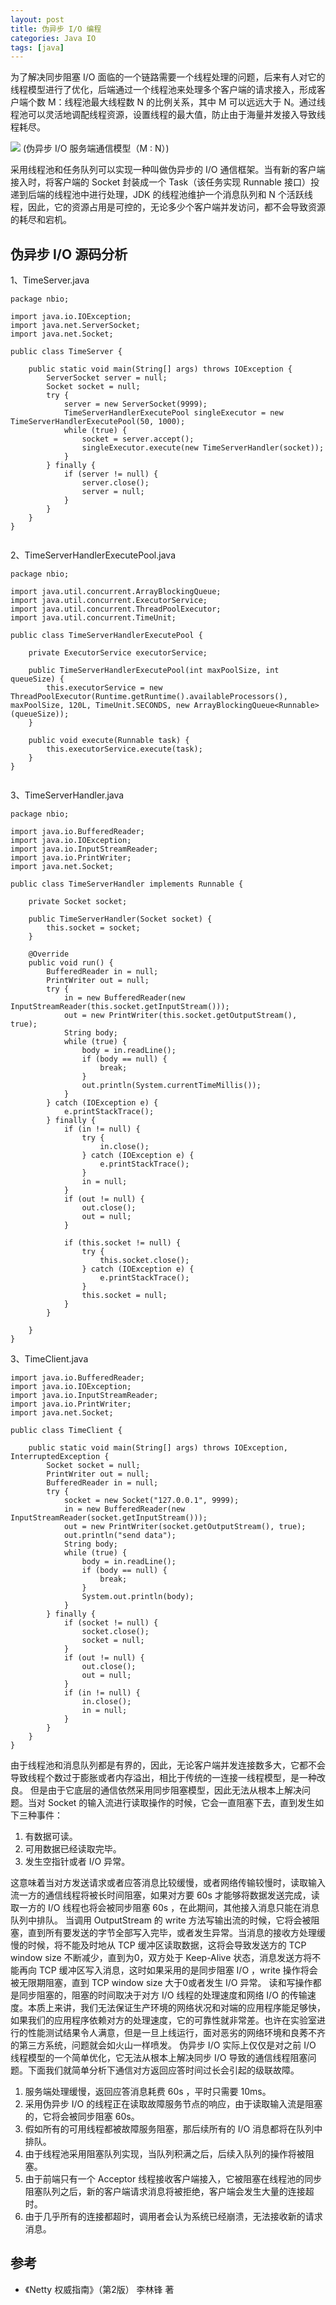 ```yaml
---
layout: post
title: 伪异步 I/O 编程
categories: Java IO
tags: [java]
---
```


为了解决同步阻塞 I/O 面临的一个链路需要一个线程处理的问题，后来有人对它的线程模型进行了优化，后端通过一个线程池来处理多个客户端的请求接入，形成客户端个数 M：线程池最大线程数 N 的比例关系，其中 M 可以远远大于 N。通过线程池可以灵活地调配线程资源，设置线程的最大值，防止由于海量并发接入导致线程耗尽。

![](/assets/images/post/java/nbio.png)
(伪异步 I/O 服务端通信模型（M : N）)

采用线程池和任务队列可以实现一种叫做伪异步的 I/O 通信框架。当有新的客户端接入时，将客户端的 Socket 封装成一个 Task（该任务实现 Runnable 接口）投递到后端的线程池中进行处理，JDK 的线程池维护一个消息队列和 N 个活跃线程，因此，它的资源占用是可控的，无论多少个客户端并发访问，都不会导致资源的耗尽和宕机。


## 伪异步 I/O 源码分析

1、TimeServer.java

```
package nbio;

import java.io.IOException;
import java.net.ServerSocket;
import java.net.Socket;

public class TimeServer {

    public static void main(String[] args) throws IOException {
        ServerSocket server = null;
        Socket socket = null;
        try {
            server = new ServerSocket(9999);
            TimeServerHandlerExecutePool singleExecutor = new TimeServerHandlerExecutePool(50, 1000);
            while (true) {
                socket = server.accept();
                singleExecutor.execute(new TimeServerHandler(socket));
            }
        } finally {
            if (server != null) {
                server.close();
                server = null;
            }
        }
    }
}


```

2、TimeServerHandlerExecutePool.java

```
package nbio;

import java.util.concurrent.ArrayBlockingQueue;
import java.util.concurrent.ExecutorService;
import java.util.concurrent.ThreadPoolExecutor;
import java.util.concurrent.TimeUnit;

public class TimeServerHandlerExecutePool {

    private ExecutorService executorService;

    public TimeServerHandlerExecutePool(int maxPoolSize, int queueSize) {
        this.executorService = new ThreadPoolExecutor(Runtime.getRuntime().availableProcessors(), maxPoolSize, 120L, TimeUnit.SECONDS, new ArrayBlockingQueue<Runnable>(queueSize));
    }

    public void execute(Runnable task) {
        this.executorService.execute(task);
    }
}


```

3、TimeServerHandler.java

```
package nbio;

import java.io.BufferedReader;
import java.io.IOException;
import java.io.InputStreamReader;
import java.io.PrintWriter;
import java.net.Socket;

public class TimeServerHandler implements Runnable {

    private Socket socket;

    public TimeServerHandler(Socket socket) {
        this.socket = socket;
    }

    @Override
    public void run() {
        BufferedReader in = null;
        PrintWriter out = null;
        try {
            in = new BufferedReader(new InputStreamReader(this.socket.getInputStream()));
            out = new PrintWriter(this.socket.getOutputStream(), true);
            String body;
            while (true) {
                body = in.readLine();
                if (body == null) {
                    break;
                }
                out.println(System.currentTimeMillis());
            }
        } catch (IOException e) {
            e.printStackTrace();
        } finally {
            if (in != null) {
                try {
                    in.close();
                } catch (IOException e) {
                    e.printStackTrace();
                }
                in = null;
            }
            if (out != null) {
                out.close();
                out = null;
            }

            if (this.socket != null) {
                try {
                    this.socket.close();
                } catch (IOException e) {
                    e.printStackTrace();
                }
                this.socket = null;
            }
        }

    }
}

```

3、TimeClient.java

```
import java.io.BufferedReader;
import java.io.IOException;
import java.io.InputStreamReader;
import java.io.PrintWriter;
import java.net.Socket;

public class TimeClient {

    public static void main(String[] args) throws IOException, InterruptedException {
        Socket socket = null;
        PrintWriter out = null;
        BufferedReader in = null;
        try {
            socket = new Socket("127.0.0.1", 9999);
            in = new BufferedReader(new InputStreamReader(socket.getInputStream()));
            out = new PrintWriter(socket.getOutputStream(), true);
            out.println("send data");
            String body;
            while (true) {
                body = in.readLine();
                if (body == null) {
                    break;
                }
                System.out.println(body);
            }
        } finally {
            if (socket != null) {
                socket.close();
                socket = null;
            }
            if (out != null) {
                out.close();
                out = null;
            }
            if (in != null) {
                in.close();
                in = null;
            }
        }
    }
}

```

由于线程池和消息队列都是有界的，因此，无论客户端并发连接数多大，它都不会导致线程个数过于膨胀或者内存溢出，相比于传统的一连接一线程模型，是一种改良。
但是由于它底层的通信依然采用同步阻塞模型，因此无法从根本上解决问题。当对 Socket 的输入流进行读取操作的时候，它会一直阻塞下去，直到发生如下三种事件：

1. 有数据可读。
2. 可用数据已经读取完毕。
3. 发生空指针或者 I/O 异常。

这意味着当对方发送请求或者应答消息比较缓慢，或者网络传输较慢时，读取输入流一方的通信线程将被长时间阻塞，如果对方要 60s 才能够将数据发送完成，读取一方的 I/O 线程也将会被同步阻塞 60s ，在此期间，其他接入消息只能在消息队列中排队。
当调用 OutputStream 的 write 方法写输出流的时候，它将会被阻塞，直到所有要发送的字节全部写入完毕，或者发生异常。当消息的接收方处理缓慢的时候，将不能及时地从 TCP 缓冲区读取数据，这将会导致发送方的 TCP window size 不断减少，直到为0，双方处于 Keep-Alive 状态，消息发送方将不能再向 TCP 缓冲区写入消息，这时如果采用的是同步阻塞 I/O ，write 操作将会被无限期阻塞，直到 TCP window size 大于0或者发生 I/O 异常。
读和写操作都是同步阻塞的，阻塞的时间取决于对方 I/O 线程的处理速度和网络 I/O 的传输速度。本质上来讲，我们无法保证生产环境的网络状况和对端的应用程序能足够快，如果我们的应用程序依赖对方的处理速度，它的可靠性就非常差。也许在实验室进行的性能测试结果令人满意，但是一旦上线运行，面对恶劣的网络环境和良莠不齐的第三方系统，问题就会如火山一样喷发。
伪异步 I/O 实际上仅仅是对之前 I/O 线程模型的一个简单优化，它无法从根本上解决同步 I/O 导致的通信线程阻塞问题。下面我们就简单分析下通信对方返回应答时间过长会引起的级联故障。

1. 服务端处理缓慢，返回应答消息耗费 60s ，平时只需要 10ms。
2. 采用伪异步 I/O 的线程正在读取故障服务节点的响应，由于读取输入流是阻塞的，它将会被同步阻塞 60s。
3. 假如所有的可用线程都被故障服务阻塞，那后续所有的 I/O 消息都将在队列中排队。
4. 由于线程池采用阻塞队列实现，当队列积满之后，后续入队列的操作将被阻塞。
5. 由于前端只有一个 Acceptor 线程接收客户端接入，它被阻塞在线程池的同步阻塞队列之后，新的客户端请求消息将被拒绝，客户端会发生大量的连接超时。
6. 由于几乎所有的连接都超时，调用者会认为系统已经崩溃，无法接收新的请求消息。


## 参考

* 《Netty 权威指南》（第2版） 李林锋 著
